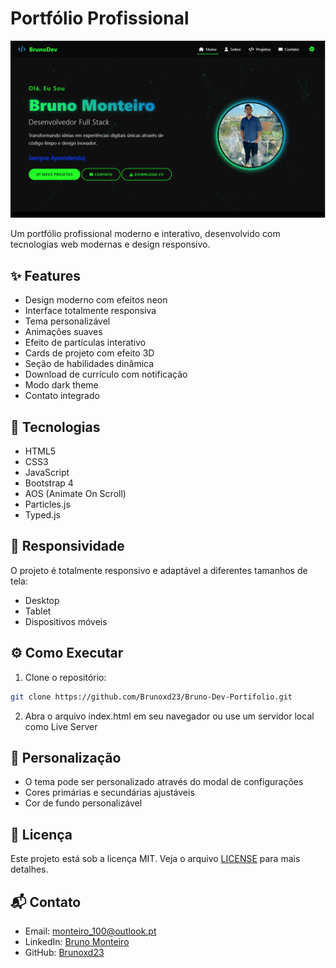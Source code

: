# Portfólio Profissional

![Preview do Projeto](./public/Home-PageV2.PNG)

Um portfólio profissional moderno e interativo, desenvolvido com tecnologias web modernas e design responsivo.

## ✨ Features

- Design moderno com efeitos neon
- Interface totalmente responsiva
- Tema personalizável
- Animações suaves
- Efeito de partículas interativo
- Cards de projeto com efeito 3D
- Seção de habilidades dinâmica
- Download de currículo com notificação
- Modo dark theme
- Contato integrado

## 🚀 Tecnologias

- HTML5
- CSS3
- JavaScript
- Bootstrap 4
- AOS (Animate On Scroll)
- Particles.js
- Typed.js

## 📱 Responsividade

O projeto é totalmente responsivo e adaptável a diferentes tamanhos de tela:

- Desktop
- Tablet
- Dispositivos móveis

## ⚙️ Como Executar

1. Clone o repositório:

```bash
git clone https://github.com/Brunoxd23/Bruno-Dev-Portifolio.git
```

2. Abra o arquivo index.html em seu navegador ou use um servidor local como Live Server

## 🎨 Personalização

- O tema pode ser personalizado através do modal de configurações
- Cores primárias e secundárias ajustáveis
- Cor de fundo personalizável

## 📄 Licença

Este projeto está sob a licença MIT. Veja o arquivo [LICENSE](LICENSE) para mais detalhes.

## 📬 Contato

- Email: monteiro_100@outlook.pt
- LinkedIn: [Bruno Monteiro](https://www.linkedin.com/in/bruno-monteiro-52b174255/)
- GitHub: [Brunoxd23](https://github.com/Brunoxd23)
